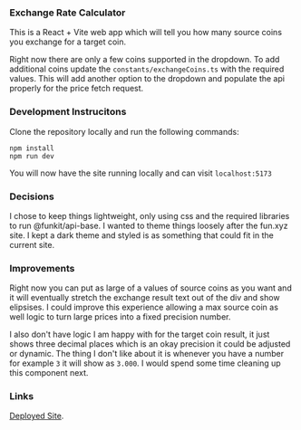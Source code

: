 ### Exchange Rate Calculator

This is a React + Vite web app which will tell you how many source coins you exchange for a target coin.

Right now there are only a few coins supported in the dropdown. To add additional coins update the `constants/exchangeCoins.ts` with the required values. This will add another option to the dropdown and populate the api properly for the price fetch request.

### Development Instrucitons
Clone the repository locally and run the following commands:
```
npm install
npm run dev
```

You will now have the site running locally and can visit `localhost:5173`

### Decisions
I chose to keep things lightweight, only using css and the required libraries to run @funkit/api-base. I wanted to theme things loosely after the fun.xyz site. I kept a dark theme and styled is as something that could fit in the current site.

### Improvements
Right now you can put as large of a values of source coins as you want and it will eventually stretch the exchange result text out of the div and show elipsises. I could improve this experience allowing a max source coin as well logic to turn large prices into a fixed precision number.

I also don't have logic I am happy with for the target coin result, it just shows three decimal places which is an okay precision it could be adjusted or dynamic. The thing I don't like about it is whenever you have a number for example `3` it will show as `3.000`. I would spend some time cleaning up this component next. 
### Links
[Deployed Site](https://fxyz.vercel.app/).